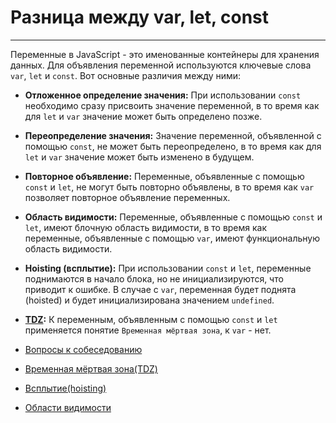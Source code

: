 # Разница между var, let, const
____

Переменные в JavaScript - это именованные контейнеры для хранения данных. Для объявления переменной используются ключевые слова `var`, `let` и `const`. Вот основные различия между ними:

- **Отложенное определение значения:** При использовании `const` необходимо сразу присвоить значение переменной, в то время как для `let` и `var` значение может быть определено позже.

- **Переопределение значения:** Значение переменной, объявленной с помощью `const`, не может быть переопределено, в то время как для `let` и `var` значение может быть изменено в будущем.

- **Повторное объявление:** Переменные, объявленные с помощью `const` и `let`, не могут быть повторно объявлены, в то время как `var` позволяет повторное объявление переменных.

- **Область видимости:** Переменные, объявленные с помощью `const` и `let`, имеют блочную область видимости, в то время как переменные, объявленные с помощью `var`, имеют функциональную область видимости.

- **Hoisting (всплытие):** При использовании `const` и `let`, переменные поднимаются в начало блока, но не инициализируются, что приводит к ошибке. В случае с `var`, переменная будет поднята (hoisted) и будет инициализирована значением `undefined`.

- **[TDZ](../variables/TDZ.md):** К переменным, объявленным с помощью `const` и `let` применяется понятие `Временная мёртвая зона`, к `var` - нет.

- [Вопросы к собеседованию](../../README.md)
- [Временная мёртвая зона(TDZ)](./TDZ.md)
- [Всплытие(hoisting)](./hoisting.md)
- [Области видимости](./scope.md)